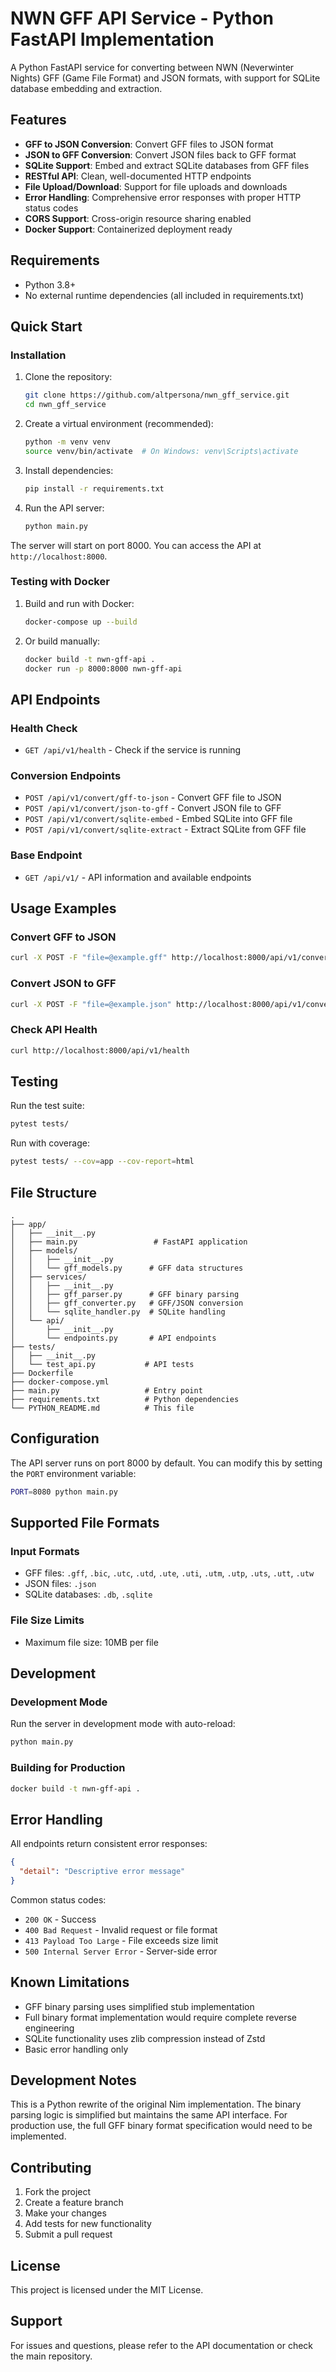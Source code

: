 # NWN GFF API Service - Python FastAPI Implementation

A Python FastAPI service for converting between NWN (Neverwinter Nights) GFF (Game File Format) and JSON formats, with support for SQLite database embedding and extraction.

## Features

- **GFF to JSON Conversion**: Convert GFF files to JSON format
- **JSON to GFF Conversion**: Convert JSON files back to GFF format
- **SQLite Support**: Embed and extract SQLite databases from GFF files
- **RESTful API**: Clean, well-documented HTTP endpoints
- **File Upload/Download**: Support for file uploads and downloads
- **Error Handling**: Comprehensive error responses with proper HTTP status codes
- **CORS Support**: Cross-origin resource sharing enabled
- **Docker Support**: Containerized deployment ready

## Requirements

- Python 3.8+
- No external runtime dependencies (all included in requirements.txt)

## Quick Start

### Installation

1. Clone the repository:
   ```bash
   git clone https://github.com/altpersona/nwn_gff_service.git
   cd nwn_gff_service
   ```

2. Create a virtual environment (recommended):
   ```bash
   python -m venv venv
   source venv/bin/activate  # On Windows: venv\Scripts\activate
   ```

3. Install dependencies:
   ```bash
   pip install -r requirements.txt
   ```

4. Run the API server:
   ```bash
   python main.py
   ```

The server will start on port 8000. You can access the API at `http://localhost:8000`.

### Testing with Docker

1. Build and run with Docker:
   ```bash
   docker-compose up --build
   ```

2. Or build manually:
   ```bash
   docker build -t nwn-gff-api .
   docker run -p 8000:8000 nwn-gff-api
   ```

## API Endpoints

### Health Check
- `GET /api/v1/health` - Check if the service is running

### Conversion Endpoints
- `POST /api/v1/convert/gff-to-json` - Convert GFF file to JSON
- `POST /api/v1/convert/json-to-gff` - Convert JSON file to GFF
- `POST /api/v1/convert/sqlite-embed` - Embed SQLite into GFF file
- `POST /api/v1/convert/sqlite-extract` - Extract SQLite from GFF file

### Base Endpoint
- `GET /api/v1/` - API information and available endpoints

## Usage Examples

### Convert GFF to JSON
```bash
curl -X POST -F "file=@example.gff" http://localhost:8000/api/v1/convert/gff-to-json
```

### Convert JSON to GFF
```bash
curl -X POST -F "file=@example.json" http://localhost:8000/api/v1/convert/json-to-gff -o converted.gff
```

### Check API Health
```bash
curl http://localhost:8000/api/v1/health
```

## Testing

Run the test suite:
```bash
pytest tests/
```

Run with coverage:
```bash
pytest tests/ --cov=app --cov-report=html
```

## File Structure

```
.
├── app/
│   ├── __init__.py
│   ├── main.py                 # FastAPI application
│   ├── models/
│   │   ├── __init__.py
│   │   └── gff_models.py      # GFF data structures
│   ├── services/
│   │   ├── __init__.py
│   │   ├── gff_parser.py      # GFF binary parsing
│   │   ├── gff_converter.py   # GFF/JSON conversion
│   │   └── sqlite_handler.py  # SQLite handling
│   └── api/
│       ├── __init__.py
│       └── endpoints.py       # API endpoints
├── tests/
│   ├── __init__.py
│   └── test_api.py           # API tests
├── Dockerfile
├── docker-compose.yml
├── main.py                   # Entry point
├── requirements.txt          # Python dependencies
└── PYTHON_README.md          # This file
```

## Configuration

The API server runs on port 8000 by default. You can modify this by setting the `PORT` environment variable:

```bash
PORT=8080 python main.py
```

## Supported File Formats

### Input Formats
- GFF files: `.gff`, `.bic`, `.utc`, `.utd`, `.ute`, `.uti`, `.utm`, `.utp`, `.uts`, `.utt`, `.utw`
- JSON files: `.json`
- SQLite databases: `.db`, `.sqlite`

### File Size Limits
- Maximum file size: 10MB per file

## Development

### Development Mode
Run the server in development mode with auto-reload:
```bash
python main.py
```

### Building for Production
```bash
docker build -t nwn-gff-api .
```

## Error Handling

All endpoints return consistent error responses:

```json
{
  "detail": "Descriptive error message"
}
```

Common status codes:
- `200 OK` - Success
- `400 Bad Request` - Invalid request or file format
- `413 Payload Too Large` - File exceeds size limit
- `500 Internal Server Error` - Server-side error

## Known Limitations

- GFF binary parsing uses simplified stub implementation
- Full binary format implementation would require complete reverse engineering
- SQLite functionality uses zlib compression instead of Zstd
- Basic error handling only

## Development Notes

This is a Python rewrite of the original Nim implementation. The binary parsing logic is simplified but maintains the same API interface. For production use, the full GFF binary format specification would need to be implemented.

## Contributing

1. Fork the project
2. Create a feature branch
3. Make your changes
4. Add tests for new functionality
5. Submit a pull request

## License

This project is licensed under the MIT License.

## Support

For issues and questions, please refer to the API documentation or check the main repository.